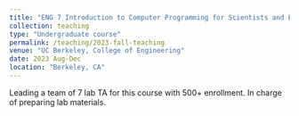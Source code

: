 ```yaml
---
title: "ENG 7 Introduction to Computer Programming for Scientists and Engineers | Head Graduate Instructor"
collection: teaching
type: "Undergraduate course"
permalink: /teaching/2023-fall-teaching
venue: "UC Berkeley, College of Engineering"
date: 2023 Aug-Dec
location: "Berkeley, CA"
---
```


Leading a team of 7 lab TA for this course with 500+ enrollment. In charge of preparing lab materials. 


